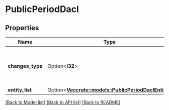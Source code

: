 # PublicPeriodDacl

## Properties

Name | Type | Description | Notes
------------ | ------------- | ------------- | -------------
**changes_type** | Option<**i32**> | Possible values: 0 - MODIFIED, 1 - NULL, 2 - EMPTY, 3 - SAME | [optional]
**entity_list** | Option<[**Vec<crate::models::PublicPeriodDaclEntity>**](public.DACLEntity.md)> |  | [optional]

[[Back to Model list]](../README.md#documentation-for-models) [[Back to API list]](../README.md#documentation-for-api-endpoints) [[Back to README]](../README.md)


